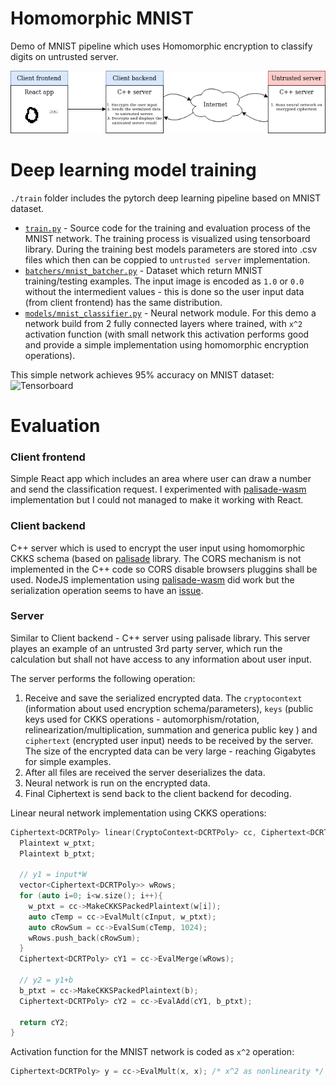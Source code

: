 # Homomorphic MNIST
Demo of MNIST pipeline which uses Homomorphic encryption to classify digits on untrusted server.
<p align="center">
  <img src="https://raw.githubusercontent.com/DanielKalicki/homomorphic_mnist/main/.images/MnistEvalPipeline.png">
</p>




# Deep learning model training
`./train` folder includes the pytorch deep learning pipeline based on MNIST dataset.
* [`train.py`](train.py) - Source code for the training and evaluation process of the MNIST network.
The training process is visualized using tensorboard library.
During the training best models parameters are stored into .csv files which then can be coppied to `untrusted server` implementation.
* [`batchers/mnist_batcher.py`](train/batchers/mnist_batcher.py) - Dataset which return MNIST training/testing examples. The input image is encoded as `1.0` or `0.0` without the intermedient values - this is done so the user input data (from client frontend) has the same distribution.
* [`models/mnist_classifier.py`](train/batchers/mnist_classifier.py) - Neural network module. For this demo a network build from 2 fully connected layers where trained, with `x^2` activation function (with small network this activation performs good and provide a simple implementation using homomorphic encryption operations).
 
This simple network achieves 95% accuracy on MNIST dataset:
![Tensorboard](.images/2xFc.x2.tensorboard.png)

# Evaluation
### Client frontend
Simple React app which includes an area where user can draw a number and send the classification request.
I experimented with [palisade-wasm](https://gitlab.com/palisade/palisade-wasm) implementation but I could not managed to make it working with React.

### Client backend
C++ server which is used to encrypt the user input using homomorphic CKKS schema (based on [palisade](https://gitlab.com/palisade/palisade-development) library.
The CORS mechanism is not implemented in the C++ code so CORS disable browsers pluggins shall be used.
NodeJS implementation using [palisade-wasm](https://gitlab.com/palisade/palisade-wasm) did work but the serialization operation seems to have an [issue](https://gitlab.com/palisade/palisade-wasm/-/issues/6).

### Server
Similar to Client backend - C++ server using palisade library.
This server playes an example of an untrusted 3rd party server, which run the calculation but shall not have access to any information about user input.

The server performs the following operation:
1. Receive and save the serialized encrypted data. The `cryptocontext` (information about used encryption schema/parameters), `keys` (public keys used for CKKS operations - automorphism/rotation, relinearization/multiplication, summation and generica public key ) and `ciphertext` (encrypted user input) needs to be received by the server. The size of the encrypted data can be very large - reaching Gigabytes for simple examples.
2. After all files are received the server deserializes the data.
3. Neural network is run on the encrypted data.
4. Final Ciphertext is send back to the client backend for decoding.

Linear neural network implementation using CKKS operations:
```c++
Ciphertext<DCRTPoly> linear(CryptoContext<DCRTPoly> cc, Ciphertext<DCRTPoly> cInput, vector<vector<double>> w, vector<double> b){
  Plaintext w_ptxt;
  Plaintext b_ptxt;
  
  // y1 = input*W
  vector<Ciphertext<DCRTPoly>> wRows;
  for (auto i=0; i<w.size(); i++){
    w_ptxt = cc->MakeCKKSPackedPlaintext(w[i]);
    auto cTemp = cc->EvalMult(cInput, w_ptxt);
    auto cRowSum = cc->EvalSum(cTemp, 1024);
    wRows.push_back(cRowSum);
  }
  Ciphertext<DCRTPoly> cY1 = cc->EvalMerge(wRows);

  // y2 = y1+b
  b_ptxt = cc->MakeCKKSPackedPlaintext(b);
  Ciphertext<DCRTPoly> cY2 = cc->EvalAdd(cY1, b_ptxt);

  return cY2;
}
```
Activation function for the MNIST network is coded as `x^2` operation:
```c++
Ciphertext<DCRTPoly> y = cc->EvalMult(x, x); /* x^2 as nonlinearity */
```
